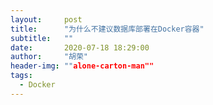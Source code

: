 ```yaml
---
layout:     post
title:      "为什么不建议数据库部署在Docker容器"
subtitle:   ""
date:       2020-07-18 18:29:00
author:     "胡荣"
header-img: ""alone-carton-man""
tags:
  - Docker
---
```


